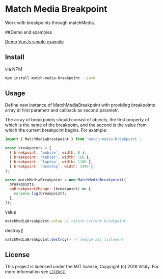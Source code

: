 # Match Media Breakpoint

Work with breakpoints through matchMedia.

##Demo and examples

[Demo](https://2wj64zzyln.codesandbox.io/)
[VueJs simple example](https://codesandbox.io/s/2wj64zzyln)

## Install

via NPM
```bash
npm install match-media-breakpoint --save
```

## Usage

Define new instance of MatchMediaBreakpoint with providing breakpoints array at first parametr and callback as second parametr.

The array of breakpoints should consist of objects, the first property of which is the name of the breakpoint, and the second is the value from which the current breakpoint begins. For example:

```javascript
import { MatchMediaBreakpoint } from 'match-media-breakpoint';

const breakpoints = [
  { breakpoint: 'mobile', width: 0 },
  { breakpoint: 'tablet', width: 768 },
  { breakpoint: 'laptop', width: 1180 },
  { breakpoint: 'desktop', width: 1440 },
];

const matchMediaBreakpoint = new MatchMediaBreakpoint({
  breakpoints, 
  onBreakpointChange: (breakpoint) => {
    console.log(breakpoint);
  },
});
```

value

```javascript
matchMediaBreakpoint.value // return current breakpoint
```

destroy()

```javascript
matchMediaBreakpoint.destroy() // remove all listeners
```

## License

This project is licensed under the MIT license, Copyright (c) 2018 Vitaly. For more information see [`LICENSE`](https://github.com/karambafe/match-media-breakpoint/blob/master/LICENSE).
